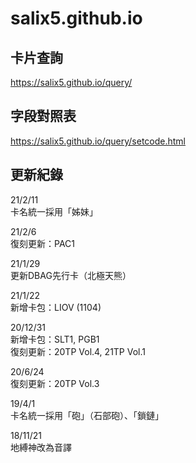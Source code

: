 # salix5.github.io
## 卡片查詢
<https://salix5.github.io/query/>

## 字段對照表
<https://salix5.github.io/query/setcode.html>

## 更新紀錄
21/2/11  
卡名統一採用「姊妹」

21/2/6   
復刻更新：PAC1

21/1/29  
更新DBAG先行卡（北極天熊）

21/1/22  
新增卡包：LIOV (1104)

20/12/31  
新增卡包：SLT1, PGB1  
復刻更新：20TP Vol.4, 21TP Vol.1

20/6/24  
復刻更新：20TP Vol.3

19/4/1  
卡名統一採用「砲」（石部砲）、「鎖鏈」

18/11/21  
地縛神改為音譯
